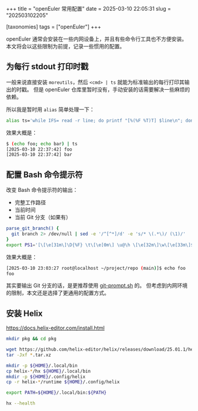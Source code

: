 +++
title = "openEuler 常用配置"
date = 2025-03-10 22:05:31
slug = "202503102205"

[taxonomies]
tags = ["openEuler"]
+++

openEuler 通常会安装在一些内网设备上，并且有些命令行工具也不方便安装。
本文将会以这些限制为前提，记录一些惯用的配置。

<!-- more -->

## 为每行 stdout 打印时戳

一般来说直接安装 `moreutils`，然后 `<cmd> | ts` 就能为标准输出的每行打印其输出的时戳。
但是 openEuler 仓库里暂时没有，手动安装的话需要解决一些麻烦的依赖。

所以我是暂时用 `alias` 简单处理一下：

```sh
alias ts='while IFS= read -r line; do printf "[%(%F %T)T] $line\n"; done'
```

效果大概是：

```sh
$ (echo foo; echo bar) | ts
[2025-03-10 22:37:42] foo
[2025-03-10 22:37:42] bar
```

## 配置 Bash 命令提示符

改变 Bash 命令提示符的输出：

- 完整工作路径
- 当前时间
- 当前 Git 分支（如果有）

```sh
parse_git_branch() {
  git branch 2> /dev/null | sed -e '/^[^*]/d' -e 's/* \(.*\)/ (\1)/'
}
export PS1='[\[\e[31m\]\D{%F} \t\[\e[0m\] \u@\h \[\e[32m\]\w\[\e[33m\]$(parse_git_branch)\[\e[0m\]]$ '
```

效果大概是：

```sh
[2025-03-10 23:03:27 root@localhost ~/project/repo (main)]$ echo foo
foo
```

其实要输出 Git 分支的话，是更推荐使用 [git-prompt.sh](https://github.com/git/git/blob/master/contrib/completion/git-prompt.sh) 的。
但考虑到内网环境的限制，本文还是选择了更通用的配置方式。

## 安装 Helix

<https://docs.helix-editor.com/install.html>

```sh
mkdir pkg && cd pkg

wget https://github.com/helix-editor/helix/releases/download/25.01.1/helix-25.01.1-aarch64-linux.tar.xz
tar -Jxf *.tar.xz

mkdir -p ${HOME}/.local/bin
cp helix-*/hx ${HOME}/.local/bin
mkdir -p ${HOME}/.config/helix
cp -r helix-*/runtime ${HOME}/.config/helix

export PATH=${HOME}/.local/bin:${PATH}

hx --health
```
